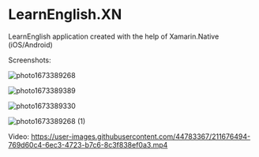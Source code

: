 # LearnEnglish.XN
LearnEnglish application created with the help of Xamarin.Native (iOS/Android) 

Screenshots:

![photo1673389268](https://user-images.githubusercontent.com/44783367/211675303-07d3612d-d0d1-4e11-8fbf-b6910ebf98f7.jpeg)

![photo1673389389](https://user-images.githubusercontent.com/44783367/211675317-d90fe346-191d-4145-9a9a-256c6c819816.jpeg)

![photo1673389330](https://user-images.githubusercontent.com/44783367/211675328-6baae32f-62ae-4c57-892e-8282d1f74c77.jpeg)

![photo1673389268 (1)](https://user-images.githubusercontent.com/44783367/211675358-978c84f0-d44f-4794-8faa-beea87892c1f.jpeg)

Video:
https://user-images.githubusercontent.com/44783367/211676494-769d60c4-6ec3-4723-b7c6-8c3f838ef0a3.mp4

